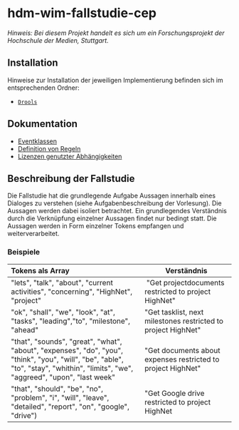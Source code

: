 # hdm-wim-fallstudie-cep

*Hinweis: Bei diesem Projekt handelt es sich um ein Forschungsprojekt der Hochschule der Medien, Stuttgart.*


## Installation
Hinweise zur Installation der jeweiligen Implementierung befinden sich im entsprechenden Ordner:
*   [`Drools`](https://github.com/Purii/hdm-wim-fallstudie-cep/tree/master/drools/README.md)

## Dokumentation
*   [Eventklassen](/Eventklassen)
*   [Definition von Regeln](/Regeln)
*   [Lizenzen genutzter Abhängigkeiten](/ThirdPartyLicenses)


## Beschreibung der Fallstudie
Die Fallstudie hat die grundlegende Aufgabe Aussagen innerhalb eines Dialoges zu verstehen (siehe Aufgabenbeschreibung der Vorlesung). Die Aussagen werden dabei isoliert betrachtet. Ein grundlegendes Verständnis durch die Verknüpfung einzelner Aussagen findet nur bedingt statt.
Die Aussagen werden in Form einzelner Tokens empfangen und weiterverarbeitet.

### Beispiele

| Tokens als Array | Verständnis |
| :------------ | ---------------|
| "lets", "talk", "about", "current activities", "concerning", "HighNet", "project" | "Get projectdocuments restricted to project HighNet" |
| "ok", "shall", "we", "look", "at", "tasks", "leading","to", "milestone", "ahead" | "Get tasklist, next milestones restricted to project HighNet" |
| "that", "sounds", "great", "what", "about", "expenses", "do", "you", "think", "you", "will", "be", "able", "to", "stay", "whithin", "limits", "we", "aggreed", "upon", "last week" | "Get documents about expenses restricted to project HighNet" |
| "that", "should", "be", "no", "problem", "i", "will", "leave", "detailed", "report", "on", "google", "drive") | "Get Google drive restricted to project HighNet |

